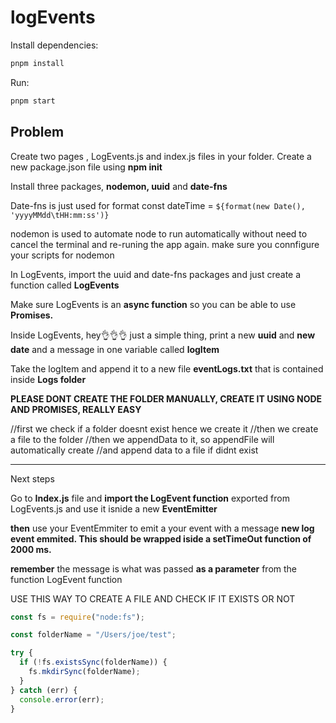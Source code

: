 # logEvents

Install dependencies:

```bash
pnpm install
```

Run:

```bash
pnpm start
```

## Problem

Create two pages , LogEvents.js and index.js files in your folder.
Create a new package.json file using **npm init**

Install three packages, **nodemon, uuid** and **date-fns**

Date-fns is just used for format const dateTime = `${format(new Date(), 'yyyyMMdd\tHH:mm:ss')}`

nodemon is used to automate node to run automatically without need to cancel the terminal and re-runing the app again.
make sure you connfigure your scripts for nodemon

In LogEvents, import the uuid and date-fns packages and just create a function called **LogEvents**

Make sure LogEvents is an **async function** so you can be able to use **Promises.**

Inside LogEvents, hey👌👌👌 just a simple thing, print a new **uuid** and **new date** and a message in one variable called **logItem**

Take the logItem and append it to a new file **eventLogs.txt** that is contained inside **Logs folder**

**PLEASE DONT CREATE THE FOLDER MANUALLY, CREATE IT USING NODE AND PROMISES, REALLY EASY**

//first we check if a folder doesnt exist hence we create it
//then we create a file to the folder
//then we appendData to it, so appendFile will automatically create
//and append data to a file if didnt exist

---

Next steps

Go to **Index.js** file and **import the LogEvent function** exported from LogEvents.js and use it isnide a new **EventEmitter**

**then** use your EventEmmiter to emit a your event with a message **new log event emmited. This should be wrapped iside a setTimeOut function of 2000 ms.**

**remember** the message is what was passed **as a parameter** from the function LogEvent function

USE THIS WAY TO CREATE A FILE AND CHECK IF IT EXISTS OR NOT

```javascript
const fs = require("node:fs");

const folderName = "/Users/joe/test";

try {
  if (!fs.existsSync(folderName)) {
    fs.mkdirSync(folderName);
  }
} catch (err) {
  console.error(err);
}
```
